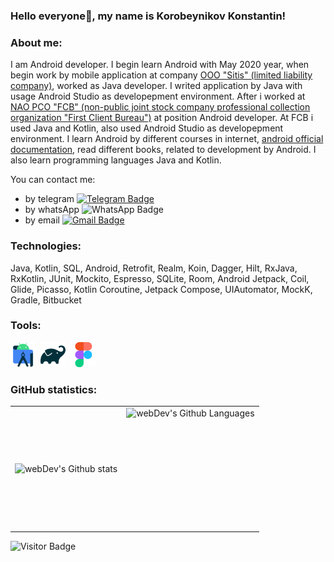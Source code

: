 ### Hello everyone👋, my name is Korobeynikov Konstantin!

### About me:

I am Android developer. I begin learn Android with May 2020 year, when begin work by mobile application at company <a href="https://www.sitis.ru">OOO "Sitis" (limited liability company)</a>, worked as Java developer. I writed application by Java with usage Android Studio as developepment environment. After i worked at <a href="https://pkbonline.ru">NAO PCO "FCB" (non-public joint stock company professional collection organization "First Client Bureau")</a> at position Android developer. At FCB i used Java and Kotlin, also used Android Studio as developepment environment. I learn Android by different courses in internet, <a href="https://developer.android.com">android official documentation</a>, read different books, related to development by Android. I also learn programming languages Java and Kotlin.

You can contact me:
- by telegram [![Telegram Badge](https://img.shields.io/badge/-destroy_man-blue?style=flat&logo=Telegram&logoColor=white)](https://t.me/destroy_man)
- by whatsApp ![WhatsApp Badge](https://img.shields.io/badge/-79655078263-green?style=flat&logo=WhatsApp&logoColor=white) 
- by email [![Gmail Badge](https://img.shields.io/badge/-destroyman3@gmail.com-red?style=flat&logo=Gmail&logoColor=white)](mailto:destroyman3@gmail.com)

### Technologies:

Java, Kotlin, SQL, Android, Retrofit, Realm, Koin, Dagger, Hilt, RxJava, RxKotlin, JUnit, Mockito, Espresso, SQLite, Room, Android Jetpack, Coil, Glide, Picasso, Kotlin Coroutine, Jetpack Compose, UIAutomator, MockK, Gradle, Bitbucket

### Tools:

<div>
  <img src="https://github.com/devicons/devicon/blob/master/icons/androidstudio/androidstudio-original.svg" title="android studio" alt="android studio" width="40" height="40"/>&nbsp;
  <img src="https://github.com/devicons/devicon/blob/master/icons/gradle/gradle-original.svg" title="gradle" alt="gradle" width="40" height="40"/>&nbsp;
  <img src="https://github.com/devicons/devicon/blob/master/icons/figma/figma-original.svg" title="figma" alt="figma" width="40" height="40"/>&nbsp;
</div>

### GitHub statistics:

<table>
  <tr>
    <td>
      <img align="left" src="http://github-readme-streak-stats.herokuapp.com/?user=destroy-man&theme=ocean-gradient" alt="webDev's Github stats" />
    </td>
    <td>
      <img height="195px" align="right" alt="webDev's Github Languages" src="https://github-readme-stats-sigma-five.vercel.app/api/top-langs/?username=destroy-man&layout=compact&theme=algolia" />
    </td>
  </tr>
</table>

![Visitor Badge](https://visitor-badge.laobi.icu/badge?page_id=destroy-man)
